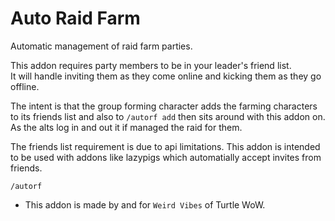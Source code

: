 Auto Raid Farm
===

Automatic management of raid farm parties.  

This addon requires party members to be in your leader's friend list.  
It will handle inviting them as they come online and kicking them as they go offline.  

The intent is that the group forming character adds the farming characters to its friends list and also to `/autorf add` then sits around with this addon on. As the alts log in and out it if managed the raid for them.  

The friends list requirement is due to api limitations. This addon is intended to be used with addons like lazypigs which automatially accept invites from friends.  

```
/autorf
```



* This addon is made by and for `Weird Vibes` of Turtle WoW.  